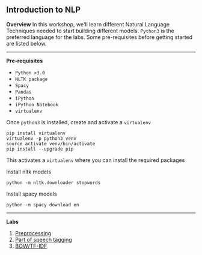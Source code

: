 **Introduction to NLP**
----------

**Overview**
In this workshop, we'll learn different Natural Language Techniques needed to start building different models. `Python3` is the preferred language for the labs. Some pre-requisites before getting started are listed below.

----------
**Pre-requisites**

 - `Python >3.0`
 - `NLTK package`
 - `Spacy`
 - `Pandas`
 - `iPython`
 - `iPython Notebook`
 - `virtualenv`

Once `python3` is installed, create and activate a `virtualenv`

    pip install virtualenv
    virtualenv -p python3 venv
    source activate venv/bin/activate
    pip install --upgrade pip
This activates a `virtualenv` where you can install the required packages

Install nltk models

    python -m nltk.downloader stopwords


Install spacy models

    python -m spacy download en

----------


**Labs**

 1. [Preprocessing](https://github.com/bibinr/SAIM-IntroductionToNLP/blob/master/Lab-1-Preprocessing/Lab-1-preprocess.ipynb) 
 2. [Part of speech tagging](https://github.com/bibinr/SAIM-IntroductionToNLP/blob/master/Lab-2-PartOfSpeech/Lab-2-PartOfSpeech.ipynb)
 3. [BOW/TF-IDF](https://github.com/bibinr/SAIM-IntroductionToNLP/blob/master/Lab-3-BOW-TFIDF/Lab-3-Bow-TFIDF.ipynb)

